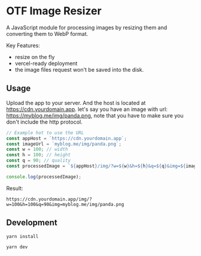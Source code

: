# OTF Image Resizer

A JavaScript module for processing images by resizing them and converting them to WebP format.

Key Features:

+ resize on the fly
+ vercel-ready deployment
+ the image files request won't be saved into the disk. 

## Usage

Upload the app to your server. And the host is located at https://cdn.yourdomain.app.
let's say you have an image with url: https://myblog.me/img/panda.png, note that you have to make sure you don't include the http protocol.


```javascript
// Example hot to use the URL
const appHost = `https://cdn.yourdomain.app`;
const imageUrl = `myblog.me/img/panda.png`;
const w = 100; // width
const h = 100; // height
const q = 90; // quality
const processedImage = `${appHost}/img/?w=${w}&h=${h}&q=${q}&img=${imageUrl}`;

console.log(processedImage);
```


Result:
```
https://cdn.yourdomain.app/img/?w=100&h=100&q=90&img=myblog.me/img/panda.png
```

## Development

```
yarn install

yarn dev
```
